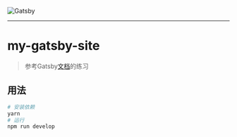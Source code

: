 ![Gatsby](https://www.gatsbyjs.com/Gatsby-Monogram.svg)

---

# my-gatsby-site

> 参考Gatsby[文档](https://www.gatsbyjs.com/docs/tutorial/)的练习

## 用法

```bash
# 安装依赖
yarn
# 运行
npm run develop
```
